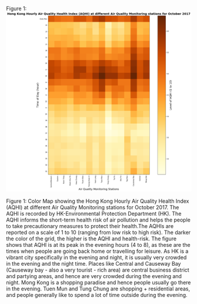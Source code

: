 Figure 1:
![Figure1](https://github.com/ishacusp/PUI2017_ic1018/blob/master/HW8_ic1018/Img.PNG)


Figure 1: Color Map showing the Hong Kong Hourly Air Quality Health Index (AQHI) at different
Air Quality Monitoring stations for October 2017. The AQHI is recorded by HK-Environmental
Protection Department (HK). The AQHI informs the short-term health risk of air pollution
and helps the people to take precautionary measures to protect their health.The AQHIs are
reported on a scale of 1 to 10 (ranging from low risk to high risk). The darker the
color of the grid, the higher is the AQHI and health-risk. The figure shows that
AQHI is at its peak in the evening hours (4 to 8), as these are the times when 
people are going back home or travelling for leisure. As HK is a vibrant city specifically 
in the evening and night, it is usually very crowded in the evening and the night time. Places 
like Central and Causeway Bay (Causeway bay - also a very tourist - rich area) are central business
district and partying areas, and hence are very crowded during the evening and night. Mong Kong is a 
shopping paradise and hence people usually go there in the evening. Tuen Mun and Tung Chung are
shopping + residential areas, and people generally like to spend a lot of time outside during the evening.
